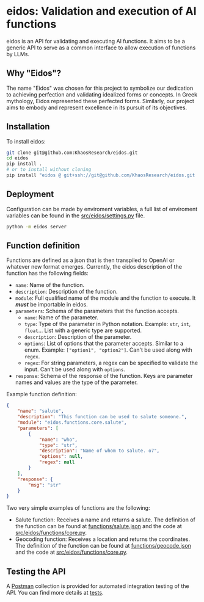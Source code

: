 # eidos:  Validation and execution of AI functions

eidos is an API for validating and executing AI functions. It aims to be a generic API to serve as a common interface to allow execution of functions by LLMs.

## Why "Eidos"?
The name "Eidos" was chosen for this project to symbolize our dedication to achieving perfection and validating idealized forms or concepts. In Greek mythology, Eidos represented these perfected forms. Similarly, our project aims to embody and represent excellence in its pursuit of its objectives.

## Installation
To install eidos:

```bash
git clone git@github.com:KhaosResearch/eidos.git
cd eidos
pip install .
# or to install without cloning
pip install "eidos @ git+ssh://git@github.com/KhaosResearch/eidos.git
```

## Deployment
Configuration can be made by enviroment variables, a full list of enviroment variables can be found in the [src/eidos/settings.py](src/eidos/settings.py) file.
```bash
python -m eidos server
```

## Function definition
Functions are defined as a json that is then transpiled to OpenAI or whatever new format emerges. Currently, the eidos description of the function has the following fields:
- `name`: Name of the function.
- `description`: Description of the function.
- `module`: Full qualified name of the module and the function to execute. It ***must*** be importable in eidos.
- `parameters`: Schema of the parameters that the function accepts.
    - `name`: Name of the parameter.
    - `type`: Type of the parameter in Python notation. Example: `str`, `int`, `float`... List with a generic type are supported.
    - `description`: Description of the parameter.
    - `options`: List of options that the parameter accepts. Similar to a enum. Example: `["option1", "option2"]`. Can't be used along with `regex`.
    - `regex`: For string parameters, a regex can be specified to validate the input. Can't be used along with `options`.
- `response`: Schema of the response of the function. Keys are parameter names and values are the type of the parameter.

Example function definition:
```json
{
    "name": "salute",
    "description": "This function can be used to salute someone.",
    "module": "eidos.functions.core.salute",
    "parameters": [
        {
            "name": "who",
            "type": "str",
            "description": "Name of whom to salute. o7",
            "options": null,
            "regex": null
        }
    ],
    "response": {
        "msg": "str"
    }
}
```


Two very simple examples of functions are the following:
- Salute function: Receives a name and returns a salute. The definition of the function can be found at [functions/salute.json](functions/salute.json) and the code at [src/eidos/functions/core.py](src/eidos/functions/core.py).
- Geocoding function: Receives a location and returns the coordinates. The definition of the function can be found at [functions/geocode.json](functions/geocode.json) and the code at [src/eidos/functions/core.py](src/eidos/functions/core.py).

## Testing the API
A [Postman](https://www.postman.com/downloads/) collection is provided for automated integration testing of the API. You can find more details at [tests](tests).